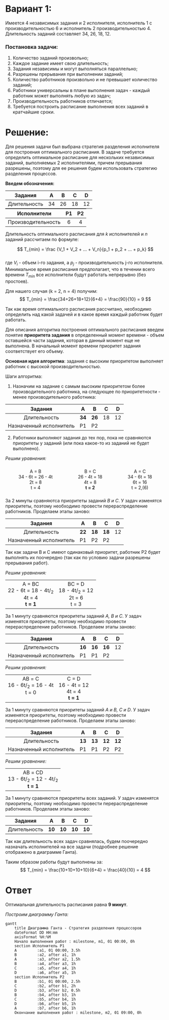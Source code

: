 # Вариант 1:
Имеется 4 независимых задания и 2 исполнителя, исполнитель 1 с производительностью 6 и исполнитель 2 производительностью 4. Длительность заданий составляет 34, 26, 18, 12.  

### Постановка задачи:
1. Количество заданий произвольно;
2. Каждое задание имеет свою длительность;
3. Задания независимы и могут выполняться параллельно;
4. Разрешены прерывания при выполнении заданий;
5. Количество работников произвольно и не превышает количество заданий;
6. Работники универсальны в плане выполнения задач - каждый работник может выполнять любую из задач;
8. Производительность работников отличается;
9. Требуется построить расписание выполнения всех заданий в кратчайшие сроки.  

# Решение:
Для решения задачи был выбрана стратегия разделения исполнителя для построения оптимального расписания. В задаче требуется определить оптимальное расписание для нескольких независимых заданий, выполняемых 2 исполнителями, причем прерывания разрешены, поэтому для ее решения будем использовать стратегию разделения процессов.

__Введем обозначения:__

| Задания      |  A  |  B  |  C  |  D  |
|:------------:|:---:|:---:|:---:|:---:|
| Длительность | 34  |  26 |  18 |  12 |


| Исполнители        |  P1  |  P2  |
|:------------------:|:----:|:----:|
| Производительность |   6  |   4  |

Длительность оптимального расписания для $k$ исполнителей и $n$ заданий рассчитаем по формуле:

$$  
T_{min} = \frac {V_1 + V_2 + ... + V_n}{p_1 + p_2 + ... + p_k}  
$$  
где $V_i$ - объем i-го задания, а $p_j$ - производительность j-го исполнителя. Минимальное время расписания предполагает, что в течении всего времени $T_{min}$ все исполнители будут работать непрерывно (без простоев).

Для нашего случая (k = 2, n = 4) получим:
$$
    T_{min} = \frac{34+26+18+12}{6+4} = \frac{90}{10} = 9
$$

Так как время оптимального расписания рассчитано, необходимо определить над какой задачей и в какое время каждый работник будет работать.

Для описания алгоритма построения оптимального расписания введем понятие **приоритета задания** в определенный момент времени - объем оставшейся части задания, которая в данный момент еще не выполнена. В начальный момент времени приоритет задания соответствует его объему.

__Основная идея алгоритма__: задания с высоким приоритетом выполняет работник с высокой производительностью.

Шаги алгоритма:
1. Назначим на задание с самым высоким приоритетом более производительного работника, на следующее по приоритетности - менее производительного работника:

| Задания      |  A  |  B  |  C  |  D  |
|:------------:|:---:|:---:|:---:|:---:|
| Длительность | __34__  |  __26__ |  18 |  12 |
| Назначенный исполнитель | Р1  |  Р2 |     |     |

2. Работники выполняют задания до тех пор, пока не сравняются приоритеты у заданий (или пока какое-то из заданий не будет выполнено).

*Решим уравнения:*


<div style="display: flex; justify-content: center; gap: 60px;">
    <div style="text-align: center; padding: 10px;">
        A = B <br>
        34 - 6t = 26 - 4t <br>
        2t = 8 <br>
        t = 4
    </div>
    <div style="display: flex; justify-content: center; gap: 60px;">
    <div style="text-align: center; padding: 10px;">
        B = C <br>
        26 - 4t = 18 <br>
        4t = 8 <br>
        <strong>t = 2</strong>
    </div>
    <div style="display: flex; justify-content: center; gap: 20px;">
    <div style="text-align: center; padding: 10px;">
        A = C <br>
        34 - 6t = 18 <br>
        6t = 16 <br>
        t = 2,(6)
    </div>
</div>
</div>
</div>

За 2 минуты сравняютса приоритеты заданий *B и C*. У задач изменятся приоритеты, поэтому необходимо провести перераспределение работников. Проделаем этапы заново:

| Задания      |  A  |  B  |  C  |  D  |
|:------------:|:---:|:---:|:---:|:---:|
| Длительность | __22__  |  __18__ |  __18__ |  12 |
| Назначенный исполнитель | Р1  |  Р2 |  P2   |     |

Так как задачи В и С имеют одинаковый приоритет, работник Р2 будет выполнять их поочередно (так как по условию задачи разрешены прерывания работ).

*Решим уравнения:*

<style> table { margin: 0 auto; text-align: center; } td { vertical-align: top; text-align: center; } </style>

<table>
  <tr>
    <td>
      A = BC <br>
      22 - 6t = 18 - 
      4t</sup>/<sub>2</sub> <br>
      4t = 4 <br>
      <strong>t = 1</strong>
    </td>
    <td>
      BC = D <br>
      18 - 4t</sup>/<sub>2</sub> = 12 <br>
      2t = 6 <br>
      t = 3
    </td>
  </tr>
</table>

За 1 минуту сравняются приоритеты заданий *А, B и C*. У задач изменятся приоритеты, поэтому необходимо провести перераспределение работников. Проделаем этапы заново:

| Задания      |  A  |  B  |  C  |  D  |
|:------------:|:---:|:---:|:---:|:---:|
| Длительность | __16__  |  __16__ |  __16__ |  12 |
| Назначенный исполнитель | Р1  |  Р1 |  P2   |     |


*Решим уравнения:*

<style> table { margin: 0 auto; text-align: center; } td { vertical-align: top; text-align: center; } </style>

<table>
  <tr>
    <td>
      AВ = C <br>
      16 - 6t</sup>/<sub>2</sub> = 16 - 4t <br>
      t = 0
    </td>
    <td>
      C = D <br>
      16 - 4t = 12 <br>
      4t = 4 <br>
      <strong>t = 1</strong>
    </td>
  </tr>
</table>

За 1 минуту сравняются приоритеты заданий *А и B, C и D*. У задач изменятся приоритеты, поэтому необходимо провести перераспределение работников. Проделаем этапы заново:

| Задания      |  A  |  B  |  C  |  D  |
|:------------:|:---:|:---:|:---:|:---:|
| Длительность | __13__  |  __13__ |  __12__ |  __12__ |
| Назначенный исполнитель | Р1  |  Р1 |  P2   |  Р2   |


*Решим уравнение:*

<style> table { margin: 0 auto; text-align: center; } td { vertical-align: top; text-align: center; } </style>

<table>
  <tr>
    <td>
      АВ = CD <br>
      13 - 6t</sup>/<sub>2</sub> = 12 - 4t</sup>/<sub>2</sub> <br>
      <strong>t = 1</strong>
    </td>
  </tr>
</table>

За 1 минуту сравняются приоритеты всех заданий. У задач изменятся приоритеты, поэтому необходимо провести перераспределение работников. Проделаем этапы заново:

| Задания      |  A  |  B  |  C  |  D  |
|:------------:|:---:|:---:|:---:|:---:|
| Длительность | __10__  |  __10__ |  __10__ |  __10__ |

Так как длительность всех задач сравнялась, будем поочередно назначать исполнителей на все задачи (подробнее решение отображено в диаграмме Ганта).

Таким образом работы будут выполнены за:
$$
    T_{min} = \frac{10+10+10+10}{6+4} = \frac{40}{10} = 4
$$

# Ответ

Оптимальная длительность расписания равна __9 минут__.

*Построим диаграмму Ганта:*
```mermaid
gantt
    title Диаграмма Ганта - Стратегия разделения процессоров
    dateFormat DD HH:mm    
    axisFormat %H:%M
    Начало выполнения работ : milestone, m1, 01 00:00, 0h
    section Исполнитель Р1
    A         :a1, 01 00:00, 3.5h
    B         :a2, after a1, 1h
    A         :a3, after a2, 1.5h
    B         :a4, after a3, 1h
    C         :a5, after a4, 1h
    D         :a6, after a5, 1h
    section Исполнитель Р2
    B         :b1, 01 00:00, 2.5h
    C         :b2, after b1, 2h
    D         :b3, after b2, 0.5h
    B         :b4, after b3, 1h
    C         :b5, after b4, 1h
    D         :b6, after b5, 1h
    A         :b7, after b6, 1h
    Окончание выполнения работ : milestone, m2, 01 09:00, 0h
```


